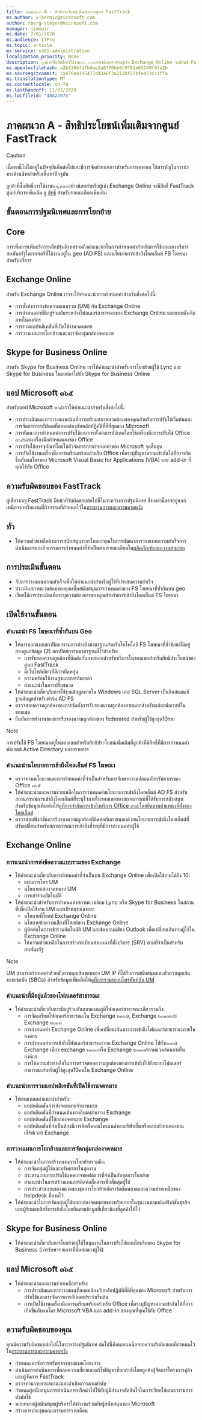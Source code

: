 ```yaml
---
title: ภาคผนวก A - สิทธิประโยชน์เพิ่มเติมจากศูนย์ FastTrack
ms.author: v-bermic@microsoft.com
author: rberg-steyer@microsoft.com
manager: jimmuir
ms.date: 7/01/2020
ms.audience: ITPro
ms.topic: article
ms.service: o365-administration
localization_priority: None
description: ลูกค้าที่ซื้อสิทธิ์การใช้งาน๒๐,๐๐๐อย่างน้อยสำหรับผู้เช่า Exchange Online จะมีสิทธิ์ FastTrack ศูนย์บริการเพิ่มเติม ดูรายละเอียดเพิ่มเติมที่บริการที่มีสิทธิ์และแผนสำหรับรายละเอียดเพิ่มเติม
ms.openlocfilehash: a2b136b7d7bdae2a8f70bb0c9781e63140f9fa2b
ms.sourcegitcommit: ca476a4195477d43a6f3a212bf27bfe473cc1ffa
ms.translationtype: MT
ms.contentlocale: th-TH
ms.lasthandoff: 11/02/2020
ms.locfileid: "48827075"
---
```

# <a name="appendix-a---fasttrack-center-additional-benefit"></a>ภาคผนวก A - สิทธิประโยชน์เพิ่มเติมจากศูนย์ FastTrack

> [!CAUTION]
> เนื้อหานี้ไม่ได้อยู่ในปัจจุบันอีกต่อไปและมีการจัดกำหนดการสำหรับการเอาออก ใช้สารบัญในการนำทางด้านซ้ายสำหรับเนื้อหาปัจจุบัน

ลูกค้าที่ซื้อสิทธิ์การใช้งาน๒๐,๐๐๐อย่างน้อยสำหรับผู้เช่า Exchange Online จะมีสิทธิ์ FastTrack ศูนย์บริการเพิ่มเติม ดู [สิทธิ์](eligibility.md) สำหรับรายละเอียดเพิ่มเติม 
  
## <a name="onboarding-and-migration-phases"></a>ขั้นตอนการปฐมนิเทศและการโยกย้าย

## <a name="core"></a>Core

การเพิ่มการเพิ่มบริการหลักปฐมนิเทศรวมถึงคำแนะนำในการกำหนดค่าสำหรับการใช้งานของบริการสหพันธรัฐไดเรกทอรีที่ใช้งานอยู่ใน geo (AD FS) และนโยบายการเข้าถึงไคลเอ็นต์ FS โฆษณาสำหรับบริการ 
  
## <a name="exchange-online"></a>Exchange Online

สำหรับ Exchange Online เราจะให้คำแนะนำการกำหนดค่าสำหรับสิ่งต่อไปนี้:
- การตั้งค่าการส่งข้อความแบบรวม (UM) กับ Exchange Online
- การกำหนดค่าที่มีอยู่ร่วมกันระหว่างโฟลเดอร์สาธารณะของ Exchange Online และแบบดั้งเดิมภายในองค์กร
- การรวมแอปพลิเคชันที่เปิดใช้งานจดหมาย 
- การวางแผนการโยกย้ายและการจัดกลุ่มกล่องจดหมาย
    
## <a name="skype-for-business-online"></a>Skype for Business Online

สำหรับ Skype for Business Online เราให้คำแนะนำสำหรับการโยกย้ายผู้ใช้ Lync และ Skype for Business ในองค์กรไปยัง Skype for Business Online
  
## <a name="microsoft-365-apps"></a>แอป Microsoft ๓๖๕

สำหรับแอป Microsoft ๓๖๕เราให้คำแนะนำสำหรับสิ่งต่อไปนี้: 
- การประเมินและการวางแผนเน้นที่การเตรียมสภาพแวดล้อมของคุณสำหรับการปรับใช้เริ่มต้นและการจัดการการอัปเดตที่สอดคล้องกับหลักปฏิบัติที่ดีที่สุดของ Microsoft 
- การพัฒนาการกำหนดค่าการปรับใช้และการตั้งค่าการอัปเดตโดยใช้เครื่องมือการปรับใช้ Office ๓๖๕และเครื่องมือกำหนดเองของ Office 
- การปรับใช้บรรจุภัณฑ์โดยใช้ตัวจัดการการกำหนดค่าของ Microsoft จุดสิ้นสุด  
- การเปิดใช้งานเครื่องมือการเตรียมพร้อมสำหรับ Office เพื่อระบุปัญหาความเข้ากันได้ที่อาจเกิดขึ้นกับแมโครของ Microsoft Visual Basic for Applications (VBA) และ add-in ที่คุณใช้กับ Office
    
## <a name="fasttrack-responsibilities"></a>ความรับผิดชอบของ FastTrack

ผู้เชี่ยวชาญ FastTrack มีหน้าที่รับผิดชอบต่อไปนี้ในระหว่างการปฐมนิเทศ สิ่งเหล่านี้อาจอยู่นอกเหนือจากหรือแทนที่กิจกรรมที่กำหนดไว้ใน[กระบวนการและความคาดหวัง](process-and-expectations.md)
  
## <a name="general"></a>ทั่ว

- ให้ความช่วยเหลือด้านการสนับสนุนระยะไกลแก่คุณในการพัฒนาการวางแผนความสำเร็จการดำเนินการและกิจกรรมการกำหนดค่าที่จำเป็นตามรายละเอียดใน[ผลิตภัณฑ์และความสามารถ](products-and-capabilities.md)
    
## <a name="assess-phase"></a>การประเมินขั้นตอน

- จับการวางแผนความสำเร็จเพื่อให้คำแนะนำสำหรับผู้ใช้ที่ประสบความสำเร็จ 
- ประเมินสภาพแวดล้อมของคุณเพื่อสนับสนุนการกำหนดค่าของ FS โฆษณาที่ซ้ำกันบน geo  
- เรียกใช้การประเมินเพื่อระบุความต้องการของคุณสำหรับการเข้าถึงไคลเอ็นต์ FS โฆษณา
    
## <a name="enable-phase"></a>เปิดใช้งานขั้นตอน

### <a name="geo-redundant-ad-fs-guidance"></a>คำแนะนำ FS โฆษณาที่ซ้ำกันบน Geo

- ให้การออกแบบสถาปัตยกรรมการอ้างอิงมาตรฐานสำหรับโทโพโลยี FS โฆษณาที่ซ้ำซ้อนที่มีอยู่สองศูนย์ข้อมูล (2) สถาปัตยกรรมมาตรฐานมีไว้สำหรับ:
  - การรับรองความถูกต้องที่ติดต่อกับภายนอกสำหรับบริการในขอบเขตสำหรับสิทธิประโยชน์ของศูนย์ FastTrack 
  - มีเว็บไซต์เดียวที่มีการยืดหยุ่น  
  - ความพร้อมใช้งานสูงและการล้มเหลว  
  - คำแนะนำในการปรับขนาด 
- ให้คำแนะนำเกี่ยวกับการใช้ฐานข้อมูลภายใน Windows และ SQL Server เป็นอินสแตนซ์ฐานข้อมูลสำหรับฟาร์ม AD FS   
- ตรวจสอบความถูกต้องของการจัดตั้งการรับรองความถูกต้องภายนอกสำหรับแต่ละฟอเรสต์ในขอบเขต  
- ยืนยันการทำงานของการรับรองความถูกต้องของ federated สำหรับผู้ใช้สูงสุด10ราย
    
> [!NOTE]
> การปรับใช้ FS โฆษณาอยู่ในขอบเขตสำหรับสิทธิประโยชน์เพิ่มเติมที่ลูกค้าที่มีสิทธิ์ที่มีการกำหนดค่าฟอเรสต์ Active Directory หลายรายการ 
  
### <a name="ad-fs-client-access-policy-guidance"></a>คำแนะนำนโยบายการเข้าถึงไคลเอ็นต์ FS โฆษณา

- ตรวจทานนโยบายและการกำหนดค่าที่จำเป็นสำหรับการรักษาความปลอดภัยทรัพยากรของ Office ๓๖๕  
- ให้คำแนะนำและความช่วยเหลือในการกำหนดค่านโยบายการเข้าถึงไคลเอ็นต์ AD FS สำหรับสถานการณ์การเข้าถึงไคลเอ็นต์ที่ระบุไว้ภายในขอบเขตของสถานการณ์ที่ได้รับการสนับสนุน สำหรับข้อมูลเพิ่มเติมให้ดู[ที่การจำกัดการเข้าถึงบริการ Office ๓๖๕โดยยึดตามตำแหน่งที่ตั้งของไคลเอ็นต์](https://go.microsoft.com/fwlink/?LinkID=525689) 
- ตรวจสอบฟังก์ชันการรับรองความถูกต้องที่ติดต่อกับภายนอกด้วยนโยบายการเข้าถึงไคลเอ็นต์ที่ปรับเปลี่ยนสำหรับสถานการณ์การเข้าถึงที่ระบุที่มีการกำหนดค่าผู้ใช้
    
## <a name="exchange-online"></a>Exchange Online

### <a name="exchange-unified-messaging-guidance"></a>การแนะนำการส่งข้อความแบบรวมของ Exchange

- ให้คำแนะนำเกี่ยวกับการกำหนดค่าที่จำเป็นบน Exchange Online เพื่อเปิดใช้งานได้ถึง 10: 
  - แผนการโทร UM   
  - นโยบายกล่องจดหมาย UM 
  - การเข้าร่วมอัตโนมัติ  
- ให้คำแนะนำสำหรับการกำหนดค่าสภาพแวดล้อม Lync หรือ Skype for Business ในสถานที่เพื่อเปิดใช้งาน UM และเป้าหมายเฉพาะ:  
  - นโยบายที่โฮสต์ Exchange Online  
  - นโยบายข้อความเสียงที่โฮสต์ของ Exchange Online 
  - ผู้ติดต่อในการเข้าร่วมอัตโนมัติ UM และข้อความเสียง Outlook เพื่อเปลี่ยนเส้นทางผู้ใช้ใน Exchange Online 
  - ให้ความช่วยเหลือในการสร้างระเบียนตำแหน่งที่ตั้งบริการ (SRV) ตามที่จำเป็นสำหรับสหพันธรัฐ
> [!NOTE]
> UM สามารถกำหนดค่าด้วยตัวควบคุมเส้นขอบของ UM IP ที่ได้รับการสนับสนุนและตัวควบคุมเส้นขอบเซสชัน (SBCs) สำหรับข้อมูลเพิ่มเติมให้ดู[ที่การรวมระบบโทรศัพท์กับ UM](https://go.microsoft.com/fwlink/?LinkID=809293) 
  
### <a name="public-folder-coexistence-guidance"></a>คำแนะนำที่มีอยู่แล้วของโฟลเดอร์สาธารณะ

- ให้คำแนะนำเกี่ยวกับการมีอยู่ร่วมกันแบบแผนภูมิโฟลเดอร์สาธารณะเดียวรวมถึง:  
  - การจัดเตรียมโฟลเดอร์สาธารณะใน Exchange ๒๐๐๗, Exchange ๒๐๑๐และ Exchange ๒๐๑๓ 
  - การกำหนดค่า Exchange Online เพื่อเปลี่ยนเส้นทางการเข้าถึงโฟลเดอร์สาธารณะภายในองค์กร  
  - การกำหนดค่าการเข้าถึงโฟลเดอร์สาธารณะจาก Exchange Online ไปยัง๒๐๐๗ Exchange เดียว exchange ๒๐๑๐หรือ Exchange ๒๐๑๓สภาพแวดล้อมภายในองค์กร  
  - การให้ความช่วยเหลือในการตรวจสอบความถูกต้องของการเข้าถึงไปยังระบบโฟลเดอร์สาธารณะสำหรับผู้ใช้สูงสุด10คนใน Exchange Online
    
### <a name="mail-enabled-application-integration-guidance"></a>คำแนะนำการรวมแอปพลิเคชันที่เปิดใช้งานจดหมาย

- ให้เทมเพลตคำแนะนำสำหรับ:  
  - แอปพลิเคชันการส่งจดหมายจำนวนมาก  
  - แอปพลิเคชันที่กำหนดเส้นทางอีเมลผ่านทาง Exchange  
  - แอปพลิเคชันที่ใช้กล่องจดหมาย Exchange  
  - แอปพลิเคชันที่จำเป็นต้องมีการติดตั้งคอมโพเนนต์ของบริษัทอื่นหรือแบบกำหนดเองบนเซิร์ฟเวอร์ Exchange
    
### <a name="mailbox-migration-planning-and-grouping"></a>การวางแผนการโยกย้ายและการจัดกลุ่มกล่องจดหมาย

- ให้คำแนะนำในการสร้างแผนการโยกย้ายรวมถึง:  
  - การจัดกลุ่มผู้ใช้และทรัพยากรในชุดงาน
  - ประสานงานการปรับใช้แพคเกจซอฟต์แวร์ที่จำเป็นกับชุดการโยกย้าย   
  - คำแนะนำในการสร้างแผนการติดต่อสื่อสารเพื่อสิ้นสุดผู้ใช้ 
  - การประสานงานของขนาดของชุดการโยกย้ายอัตราข้อผิดพลาดและความช่วยเหลือของ helpdesk ที่คาดไว้ 
- ให้คำแนะนำในการจัดกลุ่มผู้ใช้และกล่องจดหมายของทรัพยากรในชุดงานตามชนิดฟังก์ชันธุรกิจและผู้รับมอบสิทธิ์การเข้าถึงโดยยึดตามข้อมูลที่เกี่ยวข้องที่ลูกค้าให้ไว้
    
## <a name="skype-for-business-online"></a>Skype for Business Online

- ให้คำแนะนำเกี่ยวกับการโยกย้ายผู้ใช้ในชุดงานในการปรับใช้แบบไฮบริดของ Skype for Business (การรักษารายการที่ติดต่อของผู้ใช้)
    
## <a name="microsoft-365-apps"></a>แอป Microsoft ๓๖๕

- ให้คำแนะนำและความช่วยเหลือสำหรับ:  
  - การประเมินและการวางแผนที่สอดคล้องกับหลักปฏิบัติที่ดีที่สุดของ Microsoft สำหรับการปรับใช้และการจัดการการอัปเดตประจำเริ่มต้น
  - การเปิดใช้งานเครื่องมือการเตรียมพร้อมสำหรับ Office เพื่อระบุปัญหาความเข้ากันได้ที่อาจเกิดขึ้นกับแมโคร Microsoft VBA และ add-in ของคุณที่คุณใช้กับ Office
  
## <a name="your-responsibilities"></a>ความรับผิดชอบของคุณ

คุณมีความรับผิดชอบต่อไปนี้ในระหว่างปฐมนิเทศ ต่อไปนี้คือนอกเหนือจากความรับผิดชอบที่กำหนดไว้ใน[กระบวนการและความคาดหวัง](process-and-expectations.md) 
  
- กำหนดและจัดการทรัพยากรตามแผนโครงการ  
- ดำเนินการดำเนินการเพื่อลดความเสี่ยงและแก้ไขปัญหาที่ยกกำลังโดยลูกค้าผู้จัดการโครงการคู่ค้าและผู้จัดการ FastTrack   
- ตรวจทานรายงานสถานะและดำเนินการตามลำดับ   
- กำหนดผู้สนับสนุนการดำเนินการหรือนำไปใช้กับผู้มีอำนาจตัดสินใจในการเรียกใช้คณะกรรมการบังคับใช้  
- มอบหมายผู้สนับสนุนผู้บริหารให้ทำงานร่วมกับผู้สนับสนุนของ Microsoft  
- สร้างการประชุมคณะกรรมการรายเดือน
